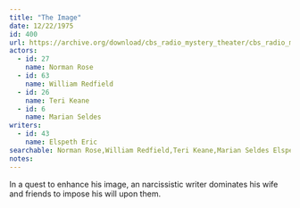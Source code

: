 ```yaml
---
title: "The Image"
date: 12/22/1975
id: 400
url: https://archive.org/download/cbs_radio_mystery_theater/cbs_radio_mystery_theater-0351-0400.zip/cbs_radio_mystery_theater-0351-0400%2Fcbsrmt_0400_the_image.mp3
actors:  
  - id: 27
    name: Norman Rose  
  - id: 63
    name: William Redfield  
  - id: 26
    name: Teri Keane  
  - id: 6
    name: Marian Seldes
writers:  
  - id: 43
    name: Elspeth Eric
searchable: Norman Rose,William Redfield,Teri Keane,Marian Seldes Elspeth Eric
notes:  
---
```

In a quest to enhance his image, an narcissistic writer dominates his wife and friends to impose his will upon them.
